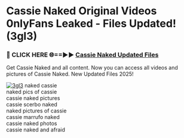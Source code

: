 # Cassie Naked Original Videos 0nlyFans Leaked - Files Updated! (3gl3)

<h3>🔴 CLICK HERE 🌐==►► <a href="https://tinyurl.com/yckcrads" rel="nofollow">Cassie Naked Updated Files</a></h3>

Get Cassie Naked and all content. Now you can access all videos and pictures of Cassie Naked. New Updated Files 2025!

[![3gl3](https://i.imgur.com/hpKpOFt.gif)](https://tinyurl.com/yckcrads)
naked cassie<br>
naked pics of cassie<br>
cassie naked pictures<br>
cassie scerbo naked<br>
naked pictures of cassie<br>
cassie marrufo naked<br>
cassie naked photos<br>
cassie naked and afraid